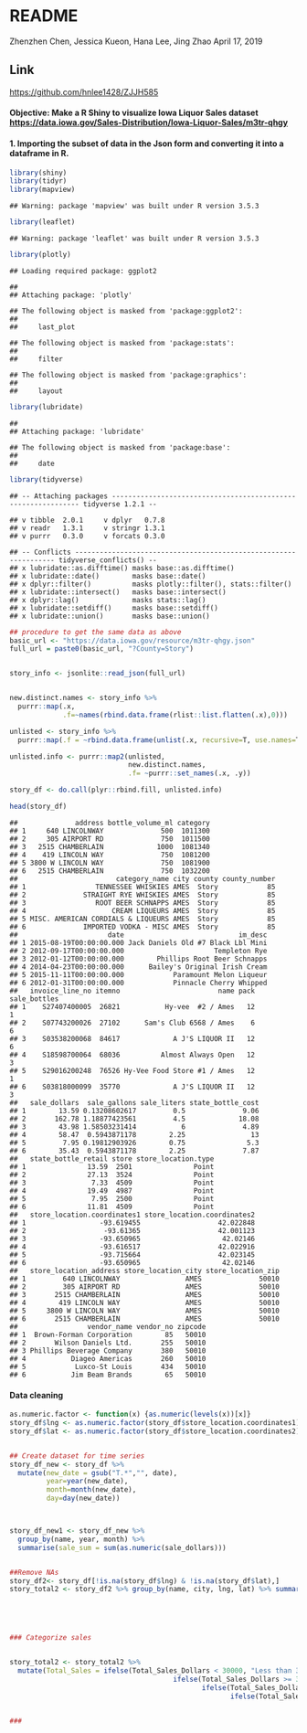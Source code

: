 README
================
Zhenzhen Chen, Jessica Kueon, Hana Lee, Jing Zhao
April 17, 2019

Link
----

<https://github.com/hnlee1428/ZJJH585>

#### Objective: Make a R Shiny to visualize Iowa Liquor Sales dataset <https://data.iowa.gov/Sales-Distribution/Iowa-Liquor-Sales/m3tr-qhgy>

#### 1. Importing the subset of data in the Json form and converting it into a dataframe in R.

``` r
library(shiny)
library(tidyr)
library(mapview)
```

    ## Warning: package 'mapview' was built under R version 3.5.3

``` r
library(leaflet)
```

    ## Warning: package 'leaflet' was built under R version 3.5.3

``` r
library(plotly)
```

    ## Loading required package: ggplot2

    ## 
    ## Attaching package: 'plotly'

    ## The following object is masked from 'package:ggplot2':
    ## 
    ##     last_plot

    ## The following object is masked from 'package:stats':
    ## 
    ##     filter

    ## The following object is masked from 'package:graphics':
    ## 
    ##     layout

``` r
library(lubridate)
```

    ## 
    ## Attaching package: 'lubridate'

    ## The following object is masked from 'package:base':
    ## 
    ##     date

``` r
library(tidyverse)
```

    ## -- Attaching packages -------------------------------------------------------------- tidyverse 1.2.1 --

    ## v tibble  2.0.1     v dplyr   0.7.8
    ## v readr   1.3.1     v stringr 1.3.1
    ## v purrr   0.3.0     v forcats 0.3.0

    ## -- Conflicts ----------------------------------------------------------------- tidyverse_conflicts() --
    ## x lubridate::as.difftime() masks base::as.difftime()
    ## x lubridate::date()        masks base::date()
    ## x dplyr::filter()          masks plotly::filter(), stats::filter()
    ## x lubridate::intersect()   masks base::intersect()
    ## x dplyr::lag()             masks stats::lag()
    ## x lubridate::setdiff()     masks base::setdiff()
    ## x lubridate::union()       masks base::union()

``` r
## procedure to get the same data as above
basic_url <- "https://data.iowa.gov/resource/m3tr-qhgy.json"
full_url = paste0(basic_url, "?County=Story")


story_info <- jsonlite::read_json(full_url)


new.distinct.names <- story_info %>% 
  purrr::map(.x, 
             .f=~names(rbind.data.frame(rlist::list.flatten(.x),0)))

unlisted <- story_info %>% 
  purrr::map(.f = ~rbind.data.frame(unlist(.x, recursive=T, use.names=T)))

unlisted.info <- purrr::map2(unlisted,
                             new.distinct.names,
                             .f= ~purrr::set_names(.x, .y))

story_df <- do.call(plyr::rbind.fill, unlisted.info)

head(story_df)
```

    ##              address bottle_volume_ml category
    ## 1     640 LINCOLNWAY              500  1011300
    ## 2     305 AIRPORT RD              750  1011500
    ## 3   2515 CHAMBERLAIN             1000  1081340
    ## 4    419 LINCOLN WAY              750  1081200
    ## 5 3800 W LINCOLN WAY              750  1081900
    ## 6   2515 CHAMBERLAIN              750  1032200
    ##                        category_name city county county_number
    ## 1                 TENNESSEE WHISKIES AMES  Story            85
    ## 2              STRAIGHT RYE WHISKIES AMES  Story            85
    ## 3                 ROOT BEER SCHNAPPS AMES  Story            85
    ## 4                     CREAM LIQUEURS AMES  Story            85
    ## 5 MISC. AMERICAN CORDIALS & LIQUEURS AMES  Story            85
    ## 6              IMPORTED VODKA - MISC AMES  Story            85
    ##                      date                            im_desc
    ## 1 2015-08-19T00:00:00.000 Jack Daniels Old #7 Black Lbl Mini
    ## 2 2012-09-17T00:00:00.000                      Templeton Rye
    ## 3 2012-01-12T00:00:00.000        Phillips Root Beer Schnapps
    ## 4 2014-04-23T00:00:00.000      Bailey's Original Irish Cream
    ## 5 2015-11-11T00:00:00.000            Paramount Melon Liqueur
    ## 6 2012-01-31T00:00:00.000            Pinnacle Cherry Whipped
    ##   invoice_line_no itemno                        name pack sale_bottles
    ## 1    S27407400005  26821           Hy-vee  #2 / Ames   12            1
    ## 2    S07743200026  27102      Sam's Club 6568 / Ames    6            6
    ## 3    S03538200068  84617             A J'S LIQUOR II   12            6
    ## 4    S18598700064  68036          Almost Always Open   12            3
    ## 5    S29016200248  76526 Hy-Vee Food Store #1 / Ames   12            1
    ## 6    S03818000099  35770             A J'S LIQUOR II   12            3
    ##   sale_dollars  sale_gallons sale_liters state_bottle_cost
    ## 1        13.59 0.13208602617         0.5              9.06
    ## 2       162.78 1.18877423561         4.5             18.08
    ## 3        43.98 1.58503231414           6              4.89
    ## 4        58.47  0.5943871178        2.25                13
    ## 5         7.95 0.19812903926        0.75               5.3
    ## 6        35.43  0.5943871178        2.25              7.87
    ##   state_bottle_retail store store_location.type
    ## 1               13.59  2501               Point
    ## 2               27.13  3524               Point
    ## 3                7.33  4509               Point
    ## 4               19.49  4987               Point
    ## 5                7.95  2500               Point
    ## 6               11.81  4509               Point
    ##   store_location.coordinates1 store_location.coordinates2
    ## 1                  -93.619455                   42.022848
    ## 2                   -93.61365                   42.001123
    ## 3                  -93.650965                    42.02146
    ## 4                  -93.616517                   42.022916
    ## 5                  -93.715664                   42.023145
    ## 6                  -93.650965                    42.02146
    ##   store_location_address store_location_city store_location_zip
    ## 1         640 LINCOLNWAY                AMES              50010
    ## 2         305 AIRPORT RD                AMES              50010
    ## 3       2515 CHAMBERLAIN                AMES              50010
    ## 4        419 LINCOLN WAY                AMES              50010
    ## 5     3800 W LINCOLN WAY                AMES              50010
    ## 6       2515 CHAMBERLAIN                AMES              50010
    ##                 vendor_name vendor_no zipcode
    ## 1  Brown-Forman Corporation        85   50010
    ## 2       Wilson Daniels Ltd.       255   50010
    ## 3 Phillips Beverage Company       380   50010
    ## 4           Diageo Americas       260   50010
    ## 5            Luxco-St Louis       434   50010
    ## 6           Jim Beam Brands        65   50010

#### Data cleaning

``` r
as.numeric.factor <- function(x) {as.numeric(levels(x))[x]}
story_df$lng <- as.numeric.factor(story_df$store_location.coordinates1)
story_df$lat <- as.numeric.factor(story_df$store_location.coordinates2)


## Create dataset for time series 
story_df_new <- story_df %>% 
  mutate(new_date = gsub("T.*","", date),
         year=year(new_date),
         month=month(new_date),
         day=day(new_date)) 



story_df_new1 <- story_df_new %>% 
  group_by(name, year, month) %>% 
  summarise(sale_sum = sum(as.numeric(sale_dollars)))


##Remove NAs
story_df2<- story_df[!is.na(story_df$lng) & !is.na(story_df$lat),]
story_total2 <- story_df2 %>% group_by(name, city, lng, lat) %>% summarise(Total_Sales_Dollars = sum(as.numeric(sale_dollars))) 





### Categorize sales


story_total2 <- story_total2 %>%
  mutate(Total_Sales = ifelse(Total_Sales_Dollars < 30000, "Less than 30000",
                                        ifelse(Total_Sales_Dollars >= 30000 & Total_Sales_Dollars <= 50000, "Less than 50000",
                                               ifelse(Total_Sales_Dollars >=50001 & Total_Sales_Dollars <= 10000, "Less than 10000",
                                                      ifelse(Total_Sales_Dollars >= 10001 & Total_Sales_Dollars <= 30000, "Less than 30000",

                                                                                                                          ifelse(Total_Sales_Dollars >= 30000 & Total_Sales_Dollars <= 60000, "Less than 60000", NA))))))
###
```
